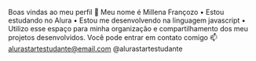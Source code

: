 Boas vindas ao meu perfil 🥰
Meu nome é Millena Françozo 
• Estou estudando no Alura
• Estou me desenvolvendo na linguagem javascript 
• Utilizo esse espaço para minha organização e compartilhamento dos meu projetos desenvolvidos.
Você pode entrar em contato comigo 📫
alurastartestudante@email.com
@alurastartestudante
